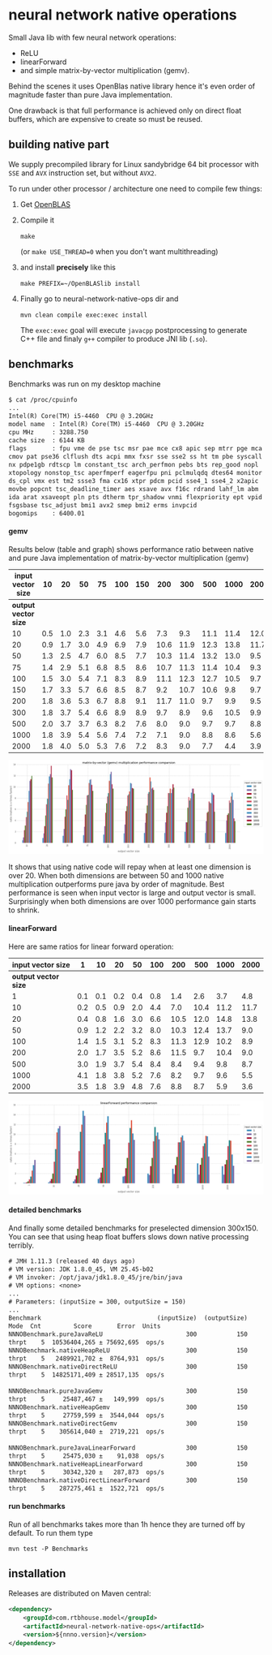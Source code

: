 # neural network native operations

Small Java lib with few neural network operations:
 - ReLU
 - linearForward
 - and simple matrix-by-vector multiplication (gemv).

Behind the scenes it uses OpenBlas native library
hence it's even order of magnitude faster than pure Java implementation.

One drawback is that full performance is achieved only on direct float buffers,
which are expensive to create so must be reused.

## building native part

We supply precompiled library for Linux sandybridge 64 bit processor
with `SSE` and `AVX` instruction set, but without `AVX2`.

To run under other processor / architecture one need to compile few things:
 1. Get [OpenBLAS](https://github.com/xianyi/OpenBLAS)
 2. Compile it

    `make`

    (or `make USE_THREAD=0` when you don't want multithreading)
 3. and install **precisely** like this

    `make PREFIX=~/OpenBLASlib install`
 4. Finally go to neural-network-native-ops dir and

    `mvn clean compile exec:exec install`

    The `exec:exec` goal will execute `javacpp` postprocessing to
    generate C++ file and finaly `g++` compiler to produce JNI lib (`.so`).

## benchmarks

Benchmarks was run on my desktop machine

```
$ cat /proc/cpuinfo
...
Intel(R) Core(TM) i5-4460  CPU @ 3.20GHz
model name	: Intel(R) Core(TM) i5-4460  CPU @ 3.20GHz
cpu MHz		: 3288.750
cache size	: 6144 KB
flags		: fpu vme de pse tsc msr pae mce cx8 apic sep mtrr pge mca cmov pat pse36 clflush dts acpi mmx fxsr sse sse2 ss ht tm pbe syscall nx pdpe1gb rdtscp lm constant_tsc arch_perfmon pebs bts rep_good nopl xtopology nonstop_tsc aperfmperf eagerfpu pni pclmulqdq dtes64 monitor ds_cpl vmx est tm2 ssse3 fma cx16 xtpr pdcm pcid sse4_1 sse4_2 x2apic movbe popcnt tsc_deadline_timer aes xsave avx f16c rdrand lahf_lm abm ida arat xsaveopt pln pts dtherm tpr_shadow vnmi flexpriority ept vpid fsgsbase tsc_adjust bmi1 avx2 smep bmi2 erms invpcid
bogomips	: 6400.01
```

#### gemv

Results below (table and graph) shows performance ratio between native
and pure Java implementation of matrix-by-vector multiplication (gemv)

input vector size|10|20|50|75|100|150|200|300|500|1000|2000
 ---|---|---|---|---|---|---|---|---|---|---|---
**output vector size**|||||||||||
10|0.5|1.0|2.3|3.1|4.6|5.6|7.3|9.3|11.1|11.4|12.0
20|0.9|1.7|3.0|4.9|6.9|7.9|10.6|11.9|12.3|13.8|11.7
50|1.3|2.5|4.7|6.0|8.5|7.7|10.3|11.4|13.2|13.0|9.5
75|1.4|2.9|5.1|6.8|8.5|8.6|10.7|11.3|11.4|10.4|9.3
100|1.5|3.0|5.4|7.1|8.3|8.9|11.1|12.3|12.7|10.5|9.7
150|1.7|3.3|5.7|6.6|8.5|8.7|9.2|10.7|10.6|9.8|9.7
200|1.8|3.6|5.3|6.7|8.8|9.1|11.7|11.0|9.7|9.9|9.5
300|1.8|3.7|5.4|6.6|8.9|8.9|9.7|8.9|9.6|10.5|9.9
500|2.0|3.7|3.7|6.3|8.2|7.6|8.0|9.0|9.7|9.7|8.8
1000|1.8|3.9|5.4|5.6|7.4|7.2|7.1|9.0|8.8|8.6|5.6
2000|1.8|4.0|5.0|5.3|7.6|7.2|8.3|9.0|7.7|4.4|3.9

![gemv benchmarks](https://github.com/RTBHOUSE/neural-network-native-ops/raw/master/gemv_benchmarks.png)

It shows that using native code will repay when at least one dimension
is over 20. When both dimensions are between 50 and 1000 native
multiplication outperforms pure java by order of magnitude.
Best performance is seen when input vector is large and output vector is small.
Surprisingly when both dimensions are over 1000 performance gain starts to shrink.

#### linearForward

Here are same ratios for linear forward operation:

input vector size|1|10|20|50|100|200|500|1000|2000
 ---|---|---|---|---|---|---|---|---|---
**output vector size**|||||||||
1|0.1|0.1|0.2|0.4|0.8|1.4|2.6|3.7|4.8
10|0.2|0.5|0.9|2.0|4.4|7.0|10.4|11.2|11.7
20|0.4|0.8|1.6|3.0|6.6|10.5|12.0|14.8|13.8
50|0.9|1.2|2.2|3.2|8.0|10.3|12.4|13.7|9.0
100|1.4|1.5|3.1|5.2|8.3|11.3|12.9|10.2|8.9
200|2.0|1.7|3.5|5.2|8.6|11.5|9.7|10.4|9.0
500|3.0|1.9|3.7|5.4|8.4|8.4|9.4|9.8|8.7
1000|4.1|1.8|3.8|5.2|7.6|8.2|9.7|9.6|5.5
2000|3.5|1.8|3.9|4.8|7.6|8.8|8.7|5.9|3.6

![linear forward benchmarks](https://github.com/RTBHOUSE/neural-network-native-ops/raw/master/linear_forward_benchmarks.png)

#### detailed benchmarks
And finally some detailed benchmarks for preselected dimension 300x150.
You can see that using heap float buffers slows down native processing terribly.

```
# JMH 1.11.3 (released 40 days ago)
# VM version: JDK 1.8.0_45, VM 25.45-b02
# VM invoker: /opt/java/jdk1.8.0_45/jre/bin/java
# VM options: <none>
...
# Parameters: (inputSize = 300, outputSize = 150)
...
Benchmark                                (inputSize)  (outputSize)   Mode  Cnt         Score       Error  Units
NNNOBenchmark.pureJavaReLU                       300           150  thrpt    5  10536404,265 ± 75692,695  ops/s
NNNOBenchmark.nativeHeapReLU                     300           150  thrpt    5   2489921,702 ±  8764,931  ops/s
NNNOBenchmark.nativeDirectReLU                   300           150  thrpt    5  14825171,409 ± 28517,135  ops/s

NNNOBenchmark.pureJavaGemv                       300           150  thrpt    5     25487,467 ±   149,999  ops/s
NNNOBenchmark.nativeHeapGemv                     300           150  thrpt    5     27759,599 ±  3544,044  ops/s
NNNOBenchmark.nativeDirectGemv                   300           150  thrpt    5    305614,040 ±  2719,221  ops/s

NNNOBenchmark.pureJavaLinearForward              300           150  thrpt    5     25475,030 ±    91,038  ops/s
NNNOBenchmark.nativeHeapLinearForward            300           150  thrpt    5     30342,320 ±   287,873  ops/s
NNNOBenchmark.nativeDirectLinearForward          300           150  thrpt    5    287275,461 ±  1522,721  ops/s

```
#### run benchmarks

Run of all benchmarks takes more than 1h hence they are turned off by default. To run them type
```
mvn test -P Benchmarks
```
## installation

Releases are distributed on Maven central:

```xml
<dependency>
    <groupId>com.rtbhouse.model</groupId>
    <artifactId>neural-network-native-ops</artifactId>
    <version>${nnno.version}</version>
</dependency>
```
